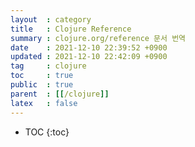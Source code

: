 ```yaml
---
layout  : category
title   : Clojure Reference
summary : clojure.org/reference 문서 번역
date    : 2021-12-10 22:39:52 +0900
updated : 2021-12-10 22:42:09 +0900
tag     : clojure
toc     : true
public  : true
parent  : [[/clojure]]
latex   : false
---
```

* TOC
{:toc}

# 
